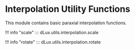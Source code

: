 # Interpolation Utility Functions

This module contains basic paraxial interpolation functions.

!!! info "scale"
    ::: dLux.utils.interpolation.scale

!!! info "rotate"
    ::: dLux.utils.interpolation.rotate
